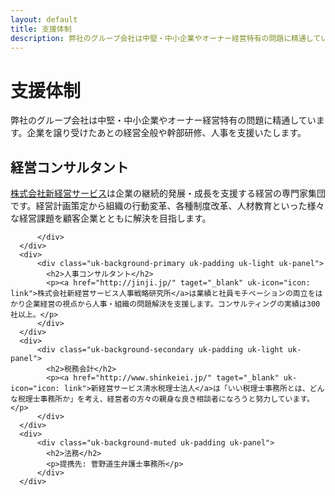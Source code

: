 ```yaml
---
layout: default
title: 支援体制
description: 弊社のグループ会社は中堅・中小企業やオーナー経営特有の問題に精通しています。企業を譲り受けたあとの経営全般や幹部研修、人事を支援いたします。
---
```

<div class="uk-section uk-margin-remove-bottom uk-padding-remove-bottom">
  <div class="uk-container uk-container-expand uk-margin-large-bottom">
    <h1 class="uk-heading-line uk-margin-large-bottom"><span>支援体制</span></h1>
    <p>弊社のグループ会社は中堅・中小企業やオーナー経営特有の問題に精通しています。企業を譲り受けたあとの経営全般や幹部研修、人事を支援いたします。</p>
  </div>

  <div class="uk-grid-collapse uk-child-width-1-2@s" uk-grid uk-height-match="target: > div > .uk-panel">
      <div>
          <div class="uk-background-muted uk-padding uk-panel">
            <h2>経営コンサルタント</h2>
            <p><a href="http://www.skg.co.jp/" taget="_blank" uk-icon="icon: link">株式会社新経営サービス</a>は企業の継続的発展・成長を支援する経営の専門家集団です。経営計画策定から組織の行動変革、各種制度改革、人材教育といった様々な経営課題を顧客企業とともに解決を目指します。</p>

          </div>
      </div>
      <div>
          <div class="uk-background-primary uk-padding uk-light uk-panel">
            <h2>人事コンサルタント</h2>
            <p><a href="http://jinji.jp/" taget="_blank" uk-icon="icon: link">株式会社新経営サービス人事戦略研究所</a>は業績と社員モチベーションの両立をはかり企業経営の視点から人事・組織の問題解決を支援します。コンサルティングの実績は300社以上。</p>
          </div>
      </div>
      <div>
          <div class="uk-background-secondary uk-padding uk-light uk-panel">
            <h2>税務会計</h2>
            <p><a href="http://www.shinkeiei.jp/" taget="_blank" uk-icon="icon: link">新経営サービス清水税理士法人</a>は「いい税理士事務所とは、どんな税理士事務所か」を考え、経営者の方々の親身な良き相談者になろうと努力しています。</p>
          </div>
      </div>
      <div>
          <div class="uk-background-muted uk-padding uk-panel">
            <h2>法務</h2>
            <p>提携先: 菅野道生弁護士事務所</p>
          </div>
      </div>
  </div>
</div>
